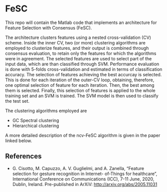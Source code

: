 # FeSC

This repo will contain the Matlab code that implements an architecture for Feature Selection with Consensus (FeSC).

The architecture clusters features using a nested cross-validation (CV) scheme.
Inside the inner CV, two (or more) clustering algorithms are employed to clusterize features, and their output is combined through consensus evaluation, to retain only the features for which the algorithms were in agreement.
The selected features are used to select part of the input data, which are than classified through SVM. 
Performance evaluation is done with 5-folds cross-validation and estimated in terms of classification accuracy. The selection of features achieving the best accurcay is selected.
This is done for each iteration of the outer-CV loop, obtaining, therefore, one optimal selection of feature for each iteration. Then, the best among them is selected. 
Finally, this selection of features is applied to the whole training set and an SVM is trained. The SVM model is then used to classify the test set.

The clustering algorithms employed are
- GC Spectral clustering
- Hierarchical clustering

A more detailed description of the ncv-FeSC algorithm is given in the paper linked below.

## References
- G. Cisotto, M. Capuzzo, A. V. Guglielmi, and A. Zanella, “Feature selection for gesture recognition in Internet-
of-Things for healthcare”, International Conference on Communications (ICC), 7-11 June, 2020, Dublin, Ireland. Pre-published in ArXiV: http://arxiv.org/abs/2005.11031
